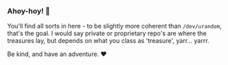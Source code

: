 ### Ahoy-hoy! 👋

You'll find all sorts in here - to be slightly more coherent than `/dev/urandom`, that's the goal. I would say private or proprietary repo's are where the treasures lay, but depends on what you class as 'treasure', yarr... yarrr.

Be kind, and have an adventure. ♥️
